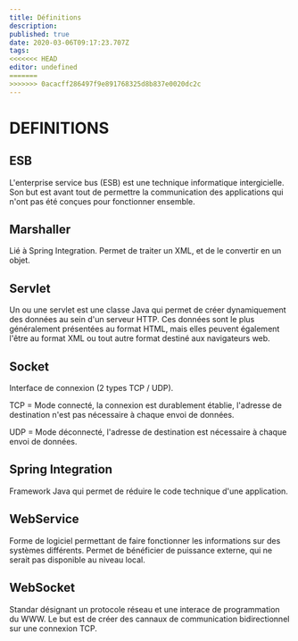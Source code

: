 ```yaml
---
title: Définitions
description: 
published: true
date: 2020-03-06T09:17:23.707Z
tags: 
<<<<<<< HEAD
editor: undefined
=======
>>>>>>> 0acacff286497f9e891768325d8b837e0020dc2c
---
```


# DEFINITIONS

## ESB

L'enterprise service bus (ESB) est une technique informatique intergicielle. Son but est avant tout de permettre la communication des applications qui n'ont pas été conçues pour fonctionner ensemble.

## Marshaller

Lié à Spring Integration.
Permet de traiter un XML, et de le convertir en un objet.

## Servlet

Un ou une servlet est une classe Java qui permet de créer dynamiquement des données au sein d'un serveur HTTP. Ces données sont le plus généralement présentées au format HTML, mais elles peuvent également l'être au format XML ou tout autre format destiné aux navigateurs web.

## Socket

Interface de connexion (2 types TCP / UDP).

TCP = Mode connecté, la connexion est durablement établie, l'adresse de destination n'est pas nécessaire à chaque envoi de données.

UDP = Mode déconnecté, l'adresse de destination est nécessaire à chaque envoi de données.

## Spring Integration

Framework Java qui permet de réduire le code technique d'une application.

## WebService

Forme de logiciel permettant de faire fonctionner les informations sur des systèmes différents. Permet de bénéficier de puissance externe, qui ne serait pas disponible au niveau local.

## WebSocket

Standar désignant un protocole réseau et une interace de programmation du WWW. Le but est de créer des cannaux de communication bidirectionnel sur une connexion TCP.